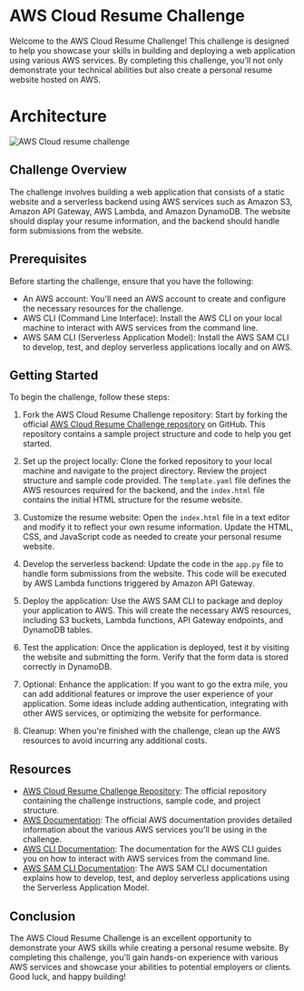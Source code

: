 AWS Cloud Resume Challenge
==========================

Welcome to the AWS Cloud Resume Challenge! This challenge is designed to help you showcase your skills in building and deploying a web application using various AWS services. By completing this challenge, you'll not only demonstrate your technical abilities but also create a personal resume website hosted on AWS.

# **Architecture**

![AWS Cloud resume challenge](https://github.com/glenleach/aws-cloud-resume-challenge/assets/128903526/f9f58f64-502f-4ef3-b389-74ebd41fa8a9)

Challenge Overview
------------------

The challenge involves building a web application that consists of a static website and a serverless backend using AWS services such as Amazon S3, Amazon API Gateway, AWS Lambda, and Amazon DynamoDB. The website should display your resume information, and the backend should handle form submissions from the website.

Prerequisites
-------------

Before starting the challenge, ensure that you have the following:

*   An AWS account: You'll need an AWS account to create and configure the necessary resources for the challenge.
*   AWS CLI (Command Line Interface): Install the AWS CLI on your local machine to interact with AWS services from the command line.
*   AWS SAM CLI (Serverless Application Model): Install the AWS SAM CLI to develop, test, and deploy serverless applications locally and on AWS.

Getting Started
---------------

To begin the challenge, follow these steps:

1.  Fork the AWS Cloud Resume Challenge repository: Start by forking the official [AWS Cloud Resume Challenge repository](https://github.com/glenleach/aws-cloud-resume-challenge) on GitHub. This repository contains a sample project structure and code to help you get started.
    
2.  Set up the project locally: Clone the forked repository to your local machine and navigate to the project directory. Review the project structure and sample code provided. The `template.yaml` file defines the AWS resources required for the backend, and the `index.html` file contains the initial HTML structure for the resume website.
    
3.  Customize the resume website: Open the `index.html` file in a text editor and modify it to reflect your own resume information. Update the HTML, CSS, and JavaScript code as needed to create your personal resume website.
    
4.  Develop the serverless backend: Update the code in the `app.py` file to handle form submissions from the website. This code will be executed by AWS Lambda functions triggered by Amazon API Gateway.
    
5.  Deploy the application: Use the AWS SAM CLI to package and deploy your application to AWS. This will create the necessary AWS resources, including S3 buckets, Lambda functions, API Gateway endpoints, and DynamoDB tables.
    
6.  Test the application: Once the application is deployed, test it by visiting the website and submitting the form. Verify that the form data is stored correctly in DynamoDB.
    
7.  Optional: Enhance the application: If you want to go the extra mile, you can add additional features or improve the user experience of your application. Some ideas include adding authentication, integrating with other AWS services, or optimizing the website for performance.
    
8.  Cleanup: When you're finished with the challenge, clean up the AWS resources to avoid incurring any additional costs.
    

Resources
---------

*   [AWS Cloud Resume Challenge Repository](https://github.com/aws-samples/aws-cloud-resume-challenge): The official repository containing the challenge instructions, sample code, and project structure.
*   [AWS Documentation](https://aws.amazon.com/documentation/): The official AWS documentation provides detailed information about the various AWS services you'll be using in the challenge.
*   [AWS CLI Documentation](https://awscli.amazonaws.com/v2/documentation/api/latest/index.html): The documentation for the AWS CLI guides you on how to interact with AWS services from the command line.
*   [AWS SAM CLI Documentation](https://docs.aws.amazon.com/serverless-application-model/latest/developerguide/what-is-sam.html): The AWS SAM CLI documentation explains how to develop, test, and deploy serverless applications using the Serverless Application Model.

Conclusion
----------

The AWS Cloud Resume Challenge is an excellent opportunity to demonstrate your AWS skills while creating a personal resume website. By completing this challenge, you'll gain hands-on experience with various AWS services and showcase your abilities to potential employers or clients. Good luck, and happy building!
